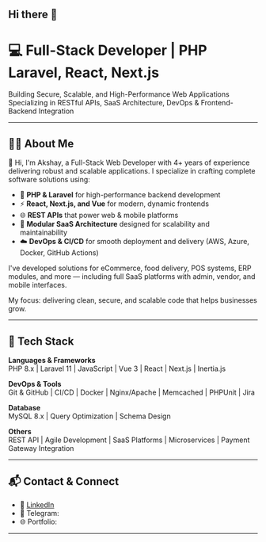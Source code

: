 ## Hi there 👋

<!--
**akshaybatar/akshaybatar** is a ✨ _special_ ✨ repository because its `README.md` (this file) appears on your GitHub profile.

Here are some ideas to get you started:

- 🔭 I’m currently working on ...
- 🌱 I’m currently learning ...
- 👯 I’m looking to collaborate on ...
- 🤔 I’m looking for help with ...
- 💬 Ask me about ...
- 📫 How to reach me: ...
- 😄 Pronouns: ...
- ⚡ Fun fact: ...
-->
# 💻 Full-Stack Developer | PHP Laravel, React, Next.js

Building Secure, Scalable, and High-Performance Web Applications  
Specializing in RESTful APIs, SaaS Architecture, DevOps & Frontend-Backend Integration

---

## 👨‍💻 About Me

👋 Hi, I'm Akshay, a Full-Stack Web Developer with 4+ years of experience delivering robust and scalable applications. I specialize in crafting complete software solutions using:

- 🔧 **PHP & Laravel** for high-performance backend development  
- ⚡ **React, Next.js, and Vue** for modern, dynamic frontends  
- 🌐 **REST APIs** that power web & mobile platforms  
- 🧩 **Modular SaaS Architecture** designed for scalability and maintainability  
- ☁️ **DevOps & CI/CD** for smooth deployment and delivery (AWS, Azure, Docker, GitHub Actions)

I've developed solutions for eCommerce, food delivery, POS systems, ERP modules, and more — including full SaaS platforms with admin, vendor, and mobile interfaces.

My focus: delivering clean, secure, and scalable code that helps businesses grow.

---

## 🔧 Tech Stack

**Languages & Frameworks**  
PHP 8.x | Laravel 11 | JavaScript | Vue 3 | React | Next.js | Inertia.js

**DevOps & Tools**  
Git & GitHub | CI/CD | Docker | Nginx/Apache | Memcached | PHPUnit | Jira

**Database**  
MySQL 8.x | Query Optimization | Schema Design

**Others**  
REST API | Agile Development | SaaS Platforms | Microservices | Payment Gateway Integration

---

## 📬 Contact & Connect

- 🔗 [LinkedIn](https://www.linkedin.com/in/akshaybatar)  
- 💬 Telegram:   
- 🌐 Portfolio: 

---
